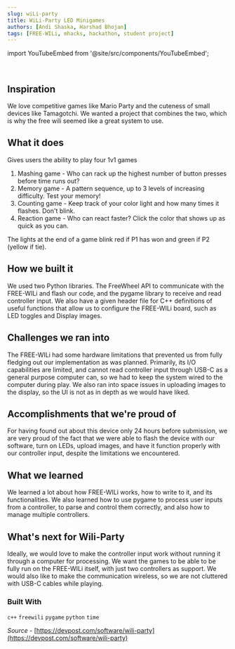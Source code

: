```yaml
---
slug: wiLi-party
title: WiLi-Party LED Minigames
authors: [Andi Shaska, Harshad Bhojan]
tags: [FREE-WILi, mhacks, hackathon, student project]
---
```


import YouTubeEmbed from '@site/src/components/YouTubeEmbed';

<YouTubeEmbed videoId="7VzAm0KVVoo" />

<br/>

## Inspiration

We love competitive games like Mario Party and the cuteness of small devices like Tamagotchi. We wanted a project that combines the two, which is why the free wili seemed like a great system to use.

<!-- truncate -->

## What it does

Gives users the ability to play four 1v1 games

1) Mashing game - Who can rack up the highest number of button presses before time runs out?
2) Memory game - A pattern sequence, up to 3 levels of increasing difficulty. Test your memory!
3) Counting game - Keep track of your color light and how many times it flashes. Don't blink.
4) Reaction game - Who can react faster? Click the color that shows up as quick as you can.

The lights at the end of a game blink red if P1 has won and green if P2 (yellow if tie).

## How we built it

We used two Python libraries. The FreeWheel API to communicate with the FREE-WILi and flash our code, and the pygame library to receive and read controller input. We also have a given header file for C++ definitions of useful functions that allow us to configure the FREE-WILi board, such as LED toggles and Display images.

## Challenges we ran into

The FREE-WILi had some hardware limitations that prevented us from fully fledging out our implementation as was planned. Primarily, its I/O capabilities are limited, and cannot read controller input through USB-C as a general purpose computer can, so we had to keep the system wired to the computer during play. We also ran into space issues in uploading images to the display, so the UI is not as in depth as we would have liked.

## Accomplishments that we're proud of

For having found out about this device only 24 hours before submission, we are very proud of the fact that we were able to flash the device with our software, turn on LEDs, upload images, and have it function properly with our controller input, despite the limitations we encountered.

## What we learned

We learned a lot about how FREE-WILi works, how to write to it, and its functionalities. We also learned how to use pygame to process user inputs from a controller, to parse and control them correctly, and also how to manage multiple controllers.

## What's next for Wili-Party

Ideally, we would love to make the controller input work without running it through a computer for processing. We want the games to be able to be fully run on the FREE-WILi itself, with just two controllers as support. We would also like to make the communication wireless, so we are not cluttered with USB-C cables while playing.

### Built With

```c++``` ```freewili``` ```pygame``` ```python``` ```time```

*Source* - [https://devpost.com/software/wili-party](https://devpost.com/software/wili-party)